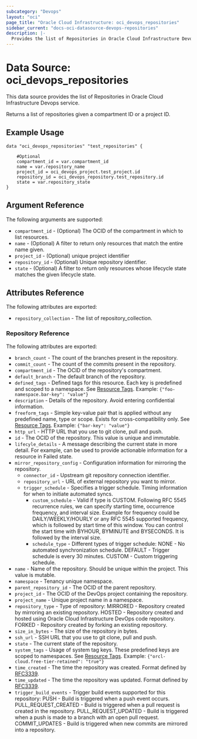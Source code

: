 ```yaml
---
subcategory: "Devops"
layout: "oci"
page_title: "Oracle Cloud Infrastructure: oci_devops_repositories"
sidebar_current: "docs-oci-datasource-devops-repositories"
description: |-
  Provides the list of Repositories in Oracle Cloud Infrastructure Devops service
---
```


# Data Source: oci_devops_repositories
This data source provides the list of Repositories in Oracle Cloud Infrastructure Devops service.

Returns a list of repositories given a compartment ID or a project ID.


## Example Usage

```hcl
data "oci_devops_repositories" "test_repositories" {

	#Optional
	compartment_id = var.compartment_id
	name = var.repository_name
	project_id = oci_devops_project.test_project.id
	repository_id = oci_devops_repository.test_repository.id
	state = var.repository_state
}
```

## Argument Reference

The following arguments are supported:

* `compartment_id` - (Optional) The OCID of the compartment in which to list resources.
* `name` - (Optional) A filter to return only resources that match the entire name given.
* `project_id` - (Optional) unique project identifier
* `repository_id` - (Optional) Unique repository identifier.
* `state` - (Optional) A filter to return only resources whose lifecycle state matches the given lifecycle state.


## Attributes Reference

The following attributes are exported:

* `repository_collection` - The list of repository_collection.

### Repository Reference

The following attributes are exported:

* `branch_count` - The count of the branches present in the repository.
* `commit_count` - The count of the commits present in the repository.
* `compartment_id` - The OCID of the repository's compartment.
* `default_branch` - The default branch of the repository.
* `defined_tags` - Defined tags for this resource. Each key is predefined and scoped to a namespace. See [Resource Tags](https://docs.cloud.oracle.com/iaas/Content/General/Concepts/resourcetags.htm). Example: `{"foo-namespace.bar-key": "value"}`
* `description` - Details of the repository. Avoid entering confidential information.
* `freeform_tags` - Simple key-value pair that is applied without any predefined name, type or scope. Exists for cross-compatibility only.  See [Resource Tags](https://docs.cloud.oracle.com/iaas/Content/General/Concepts/resourcetags.htm). Example: `{"bar-key": "value"}`
* `http_url` - HTTP URL that you use to git clone, pull and push.
* `id` - The OCID of the repository. This value is unique and immutable.
* `lifecyle_details` - A message describing the current state in more detail. For example, can be used to provide actionable information for a resource in Failed state.
* `mirror_repository_config` - Configuration information for mirroring the repository.
	* `connector_id` - Upstream git repository connection identifier.
	* `repository_url` - URL of external repository you want to mirror.
	* `trigger_schedule` - Specifies a trigger schedule. Timing information for when to initiate automated syncs.
		* `custom_schedule` - Valid if type is CUSTOM. Following RFC 5545 recurrence rules, we can specify starting time, occurrence frequency, and interval size. Example for frequency could be DAILY/WEEKLY/HOURLY or any RFC 5545 supported frequency, which is followed by start time of this window. You can control the start time with BYHOUR, BYMINUTE and BYSECONDS. It is followed by the interval size. 
		* `schedule_type` - Different types of trigger schedule: NONE - No automated synchronization schedule. DEFAULT - Trigger schedule is every 30 minutes. CUSTOM - Custom triggering schedule. 
* `name` - Name of the repository. Should be unique within the project. This value is mutable.
* `namespace` - Tenancy unique namespace.
* `parent_repository_id` - The OCID of the parent repository.
* `project_id` - The OCID of the DevOps project containing the repository.
* `project_name` - Unique project name in a namespace.
* `repository_type` - Type of repository: MIRRORED - Repository created by mirroring an existing repository. HOSTED - Repository created and hosted using Oracle Cloud Infrastructure DevOps code repository. FORKED - Repository created by forking an existing repository. 
* `size_in_bytes` - The size of the repository in bytes.
* `ssh_url` - SSH URL that you use to git clone, pull and push.
* `state` - The current state of the repository.
* `system_tags` - Usage of system tag keys. These predefined keys are scoped to namespaces. See [Resource Tags](https://docs.cloud.oracle.com/iaas/Content/General/Concepts/resourcetags.htm). Example: `{"orcl-cloud.free-tier-retained": "true"}`
* `time_created` - The time the repository was created. Format defined by [RFC3339](https://datatracker.ietf.org/doc/html/rfc3339).
* `time_updated` - The time the repository was updated. Format defined by [RFC3339](https://datatracker.ietf.org/doc/html/rfc3339).
* `trigger_build_events` - Trigger build events supported for this repository: PUSH - Build is triggered when a push event occurs. PULL_REQUEST_CREATED - Build is triggered when a pull request is created in the repository. PULL_REQUEST_UPDATED - Build is triggered when a push is made to a branch with an open pull request. COMMIT_UPDATES - Build is triggered when new commits are mirrored into a repository. 

